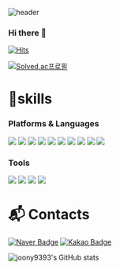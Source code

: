 ![header](https://capsule-render.vercel.app/api?type=slice&color=random&height=300&section=header&text=YoungjunJung&animation=fadeIn&fontSize=90)


### Hi there 👋

[![Hits](https://hits.seeyoufarm.com/api/count/incr/badge.svg?url=https%3A%2F%2Fgithub.com%2Fjoony9393&count_bg=%23929292&title_bg=%230A2CE3&icon=&icon_color=%23E7E7E7&title=hits&edge_flat=false)](https://hits.seeyoufarm.com)



[![Solved.ac프로필](http://mazassumnida.wtf/api/v2/generate_badge?boj=wqas1212)](https://solved.ac/wqas1212)


# 💪skills
### Platforms & Languages
<div align="left">
  <img src="https://img.shields.io/badge/html5-E34F26.svg?style=for-the-badge&logo=html5&logoColor=white" />
  <img src="https://img.shields.io/badge/css3-1572B6.svg?style=for-the-badge&logo=css3&logoColor=white" />
  <img src="https://img.shields.io/badge/javascript-F7DF1E.svg?style=for-the-badge&logo=javascript&logoColor=20232a" />
  <img src="https://img.shields.io/badge/jquery-0769AD.svg?style=for-the-badge&logo=jquery&logoColor=white" />
  <img src="https://img.shields.io/badge/react-20232a.svg?style=for-the-badge&logo=react&logoColor=61DAFB" />
  <img src="https://img.shields.io/badge/typescript-3178C6.svg?style=for-the-badge&logo=typescript&logoColor=white" />
  <img src="https://img.shields.io/badge/vite-646CFF.svg?style=for-the-badge&logo=vite&logoColor=white" />
  <img src="https://img.shields.io/badge/Node.js-5FA04E.svg?style=for-the-badge&logo=Node.js&logoColor=white" />
  <img src="https://img.shields.io/badge/MongoDB-47A248.svg?style=for-the-badge&logo=MongoDB&logoColor=white">
  <img src="https://img.shields.io/badge/styled--components-DB7093?style=for-the-badge&logo=styled-components&logoColor=ffd35b" />
</div>

### Tools
<img
  src="https://img.shields.io/badge/Slack-4A154B?style=flat-square&logo=Slack&logoColor=white"
/>
<img
  src="https://img.shields.io/badge/Git-F05032?style=flat-square&logo=Git&logoColor=white"
/>
<img
  src="https://img.shields.io/badge/GitHub-181717?style=flat-square&logo=GitHub&logoColor=white"
/>
<img
  src="https://img.shields.io/badge/Visual%20Studio%20Code-007ACC?style=flat-square&logo=Visual%20Studio%20Code&logoColor=white"
/>

# :mailbox_with_mail: Contacts
[![Naver Badge](https://img.shields.io/badge/Naver-03C75A?style=flat-square&logo=Naver&logoColor=white&link=mailto:wjddudwns567@naver.com)](mailto:wjddudwns567@naver.com)
[![Kakao Badge](https://img.shields.io/badge/Kakao-FFCD00?style=flat-square&logo=Kakao&logoColor=white&link=mailto:wjddudwns567@kakao.com)](mailto:wjddudwns567@kakao.com)


![joony9393's GitHub stats](https://github-readme-stats.vercel.app/api?username=joony9393&show_icons=true&theme=tokyonight&hide_border=true)


<!--
**joony9393/joony9393** is a ✨ _special_ ✨ repository because its `README.md` (this file) appears on your GitHub profile.

Here are some ideas to get you started:

- 🔭 I’m currently working on ...
- 🌱 I’m currently learning ...
- 👯 I’m looking to collaborate on ...
- 🤔 I’m looking for help with ...
- 💬 Ask me about ...
- 📫 How to reach me: ...
- 😄 Pronouns: ...
- ⚡ Fun fact: ...
-->
